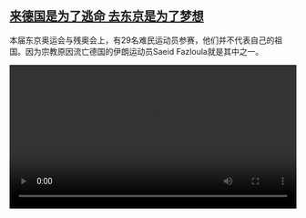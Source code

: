 <!--1627049825000-->
[来德国是为了逃命 去东京是为了梦想](https://www.dw.com/zh/%E6%9D%A5%E5%BE%B7%E5%9B%BD%E6%98%AF%E4%B8%BA%E4%BA%86%E9%80%83%E5%91%BD%20%E5%8E%BB%E4%B8%9C%E4%BA%AC%E6%98%AF%E4%B8%BA%E4%BA%86%E6%A2%A6%E6%83%B3/a-58614772)
------

<p>本届东京奥运会与残奥会上，有29名难民运动员参赛，他们并不代表自己的祖国。因为宗教原因流亡德国的伊朗运动员Saeid Fazloula就是其中之一。</small></p><video src="https://tvdownloaddw-a.akamaihd.net/Events/mp4/vdt_zh/2021/bchi210723_001_1eb2brefugeeolympics_sd.mp4" controls style="width:100%"></video>
